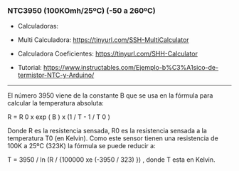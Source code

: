 

### NTC3950 (100KOmh/25ºC) (-50 a 260ºC)

- Calculadoras:
 - Multi Calculadora: https://tinyurl.com/SSH-MultiCalculator
 - Calculadora Coeficientes: https://tinyurl.com/SHH-Calculator

- Tutorial: https://www.instructables.com/Ejemplo-b%C3%A1sico-de-termistor-NTC-y-Arduino/

---

El número 3950 viene de la constante B que se usa en la fórmula para calcular la temperatura absoluta:

R = R 0 x exp ( B ) x (1 / T - 1 / T 0 )

Donde R es la resistencia sensada, R0 es la resistencia sensada a la temperatura T0 (en Kelvin). Como este sensor tienen una resistencia de 100K a 25ºC (323K) la fórmula se puede reducir a:

T = 3950 / ln (R / {100000 xe (-3950 / 323) }) , donde T esta en Kelvin.

